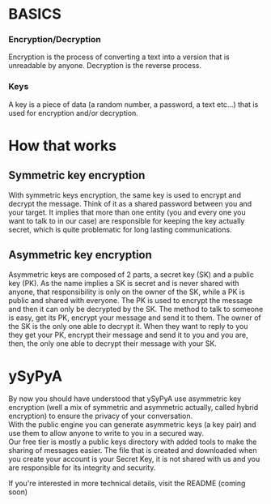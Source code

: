 # BASICS

### Encryption/Decryption
Encryption is the process of converting a text into a version that is unreadable by anyone. Decryption is the reverse process. 

### Keys
A key is a piece of data (a random number, a password, a text etc...) that is used for encryption and/or decryption.  

# How that works

## Symmetric key encryption
With symmetric keys encryption, the same key is used to encrypt and decrypt the message. Think of it as a shared password between you and your target. It implies that more than one entity (you and every one you want to talk to in our case) are responsible for keeping the key actually secret, which is quite problematic for long lasting communications.

## Asymmetric key encryption
Asymmetric keys are composed of 2 parts, a secret key (SK) and a public key (PK). As the name implies a SK is secret and is never shared with anyone, that responsibility is only on the owner of the SK, while a PK is public and shared with everyone.
The PK is used to encrypt the message and then it can only be decrypted by the SK. The method to talk to someone is easy, get its PK, encrypt your message and send it to them. The owner of the SK is the only one able to decrypt it. When they want to reply to you they get your PK, encrypt their message and send it to you and you are, then, the only one able to decrypt their message with your SK. 

# ySyPyA
By now you should have understood that ySyPyA use asymmetric key encryption (well a mix of symmetric and asymmetric actually, called hybrid encryption) to ensure the privacy of your conversation.  
With the public engine you can generate asymmetric keys (a key pair) and use them to allow anyone to write to you in a secured way.  
Our free tier is mostly a public keys directory with added tools to make the sharing of messages easier. The file that is created and downloaded when you create your account is your Secret Key, it is not shared with us and you are responsible for its integrity and security.  
  
If you're interested in more technical details, visit the README (coming soon)
